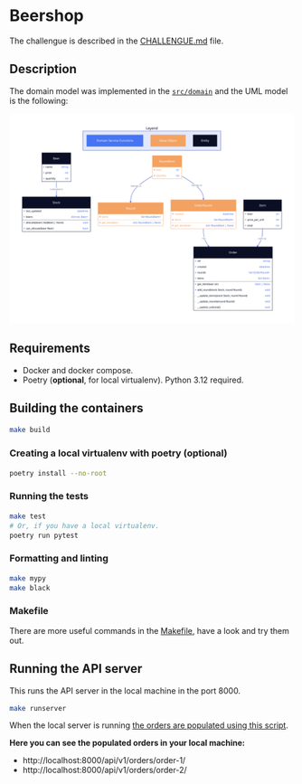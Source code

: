 # Beershop

The challengue is described in the [CHALLENGUE.md](CHALLENGUE.md) file.

## Description

The domain model was implemented in the [`src/domain`](src/domain) and the UML model is the following:

![model](assets/model.svg)

## Requirements

- Docker and docker compose.
- Poetry (**optional**, for local virtualenv). Python 3.12 required.

## Building the containers

```sh
make build
```

### Creating a local virtualenv with poetry (optional)

```sh
poetry install --no-root
```

### Running the tests

```sh
make test
# Or, if you have a local virtualenv.
poetry run pytest
```

### Formatting and linting

```sh
make mypy
make black
```

### Makefile

There are more useful commands in the [Makefile](Makefile), have a look and try them out.

## Running the API server

This runs the API server in the local machine in the port 8000.
```sh
make runserver
```

When the local server is running [the orders are populated using this script](src/populate.py).

**Here you can see the populated orders in your local machine:**
- http://localhost:8000/api/v1/orders/order-1/
- http://localhost:8000/api/v1/orders/order-2/